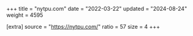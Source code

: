 +++
title = "nytpu.com"
date = "2022-03-22"
updated = "2024-08-24"
weight = 4595

[extra]
source = "https://nytpu.com/"
ratio = 57
size = 4
+++
